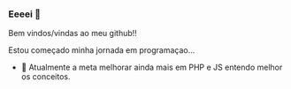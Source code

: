 ### Eeeei 👋

Bem vindos/vindas ao meu github!!

Estou começado minha jornada em programaçao...
- 🔭 Atualmente a meta melhorar ainda mais em PHP e JS entendo melhor os conceitos.
<!--
**laurielylourenco/laurielylourenco** is a ✨ _special_ ✨ repository because its `README.md` (this file) appears on your GitHub profile.

Here are some ideas to get you started:

- 🔭 I’m currently working on ...
- 🌱 I’m currently learning ...
- 👯 I’m looking to collaborate on ...
- 🤔 I’m looking for help with ...
- 💬 Ask me about ...
- 📫 How to reach me: ...
- 😄 Pronouns: ...
- ⚡ Fun fact: ...
-->
